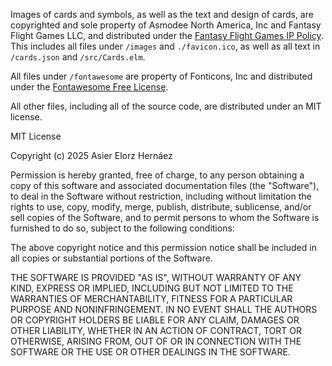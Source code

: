 Images of cards and symbols, as well as the text and design of cards, are copyrighted and sole property of Asmodee North America, Inc and Fantasy Flight Games LLC, and distributed under the [Fantasy Flight Games IP Policy](https://images-cdn.fantasyflightgames.com/filer_public/51/c8/51c8035b-240e-4a12-8ab6-a7b34b97c819/ip_policy_2024_aug20.pdf). This includes all files under `/images` and `./favicon.ico`, as well as all text in `/cards.json` and `/src/Cards.elm`.

All files under `/fontawesome` are property of Fonticons, Inc and distributed under the [Fontawesome Free License](https://fontawesome.com/license/free).

All other files, including all of the source code, are distributed under an MIT license.

MIT License

Copyright (c) 2025 Asier Elorz Hernáez

Permission is hereby granted, free of charge, to any person obtaining a copy
of this software and associated documentation files (the "Software"), to deal
in the Software without restriction, including without limitation the rights
to use, copy, modify, merge, publish, distribute, sublicense, and/or sell
copies of the Software, and to permit persons to whom the Software is
furnished to do so, subject to the following conditions:

The above copyright notice and this permission notice shall be included in all
copies or substantial portions of the Software.

THE SOFTWARE IS PROVIDED "AS IS", WITHOUT WARRANTY OF ANY KIND, EXPRESS OR
IMPLIED, INCLUDING BUT NOT LIMITED TO THE WARRANTIES OF MERCHANTABILITY,
FITNESS FOR A PARTICULAR PURPOSE AND NONINFRINGEMENT. IN NO EVENT SHALL THE
AUTHORS OR COPYRIGHT HOLDERS BE LIABLE FOR ANY CLAIM, DAMAGES OR OTHER
LIABILITY, WHETHER IN AN ACTION OF CONTRACT, TORT OR OTHERWISE, ARISING FROM,
OUT OF OR IN CONNECTION WITH THE SOFTWARE OR THE USE OR OTHER DEALINGS IN THE
SOFTWARE.
